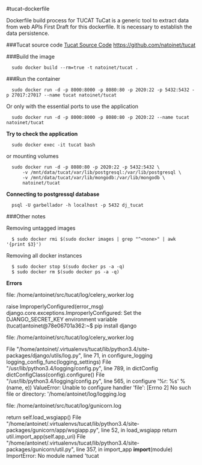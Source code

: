 #tucat-dockerfile 

Dockerfile build process for TUCAT 
TuCat is a generic tool to extract data from web APIs
First Draft for this dockerfile. It is necessary to establish the data persistence. 

###Tucat source code
  [Tucat Source Code](https://github.com/natoinet/tucat) https://github.com/natoinet/tucat

###Build the image

```
  sudo docker build --rm=true -t natoinet/tucat . 
```

###Run the container

```
  sudo docker run -d -p 8000:8000 -p 8080:80 -p 2020:22 -p 5432:5432 -p 27017:27017 --name tucat natoinet/tucat
```  

Or only with the essential ports to use the application 

```
  sudo docker run -d -p 8000:8000 -p 8080:80 -p 2020:22 --name tucat natoinet/tucat
```  

**Try to check the application**

```
  sudo docker exec -it tucat bash 
```  

or mounting volumes 

```
  sudo docker run -d -p 8080:80 -p 2020:22 -p 5432:5432 \
      -v /mnt/data/tucat/var/lib/postgresql:/var/lib/postgresql \
      -v /mnt/data/tucat/var/lib/mongodb:/var/lib/mongodb \
      natoinet/tucat 
```      

**Connecting to postgressql database**

```
  psql -U garbellador -h localhost -p 5432 dj_tucat  
```  

###Other notes

Removing untagged images 

```
  $ sudo docker rmi $(sudo docker images | grep "^<none>" | awk '{print $3}')
```

Removing all docker instances 

```
  $ sudo docker stop $(sudo docker ps -a -q)
  $ sudo docker rm $(sudo docker ps -a -q)
```

**Errors**

file: /home/antoinet/src/tucat/log/celery_worker.log

 raise ImproperlyConfigured(error_msg)
django.core.exceptions.ImproperlyConfigured: Set the DJANGO_SECRET_KEY environment variable
(tucat)antoinet@78e06701a362:~$ pip install django    

file: /home/antoinet/src/tucat/log/celery_worker.log

 File "/home/antoinet/.virtualenvs/tucat/lib/python3.4/site-packages/django/utils/log.py", line 71, in configure_logging
    logging_config_func(logging_settings)
  File "/usr/lib/python3.4/logging/config.py", line 789, in dictConfig
    dictConfigClass(config).configure()
  File "/usr/lib/python3.4/logging/config.py", line 565, in configure
    '%r: %s' % (name, e))
ValueError: Unable to configure handler 'file': [Errno 2] No such file or directory: '/home/antoinet/log/logging.log

file: /home/antoinet/src/tucat/log/gunicorn.log

  return self.load_wsgiapp()
  File "/home/antoinet/.virtualenvs/tucat/lib/python3.4/site-packages/gunicorn/app/wsgiapp.py", line 52, in load_wsgiapp
    return util.import_app(self.app_uri)
  File "/home/antoinet/.virtualenvs/tucat/lib/python3.4/site-packages/gunicorn/util.py", line 357, in import_app
    __import__(module)
ImportError: No module named 'tucat


